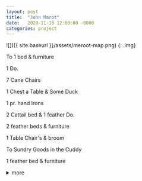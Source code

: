 ```yaml
---
layout: post
title:  "John Marot"
date:   2020-11-18 12:00:00 -0000
categories: project
---
```

![]({{ site.baseurl }}/assets/meroot-map.png)
{: .img}

To 1 bed & furniture

1 Do.

7 Cane Chairs

1 Chest a Table & Some Duck

1 pr. hand Irons

2 Cattail bed & 1 feather Do.

2 feather beds & furniture

1 Table Chair's & broom

To Sundry Goods in the Cuddy

1 feather bed & furniture

<details markdown="1">
<summary>more</summary>

8 pr. of Window Curtains

1 Trussel bed & furniture

16½ Ells holland

1 bed Cord

1 bred basket

16½ lb. Worsted

2 Chests

5 leather Chairs

3½ Ells of Sheeting Canvass

1 looking Glass

2 Tables

1 press & Several things in it

18 lb of double Refined Sugar

51 lb. of white powder Do

1 pr. hand Irons

3 pictures

1 bell

2 Sugar Potts

1 box Iron & heater

1 Table & Chest

4 Tables

1 Napkin press

14 leather Chairs

1 large looking Glass

A parcell of Earthen Ware

1 pr. hand Irons

1 fire Shovell & Tongs

1 Mugg & Pictures

1 bed & furniture

2 Gunns

1 Spinning Wheel

1 Table

1 [Sestorn

1 Table & wood horse

4 Chairs

2 beds furniture & Trussel

a parcell of Cotton

1 Sett Curtains & Vallens & box

1 old [Daro?] & box

1 Dagger

To Sundry things in a [Daro?]

1 Watch

1 Japann'd Chest of Drawers Table bed looking Glass 1 Chair

1 bed & furniture

1 Trussell

2 Tables

1 pr. hand Irons Shovell & Tongs

a parcell of Earthen Ware

Glasses & China Cups

4 Ells of Virga. Cotton

2 ps. of Cherry Derrys

3 ps. of Callico

1 press bed

1 dozn. of new Cane Stools

2 old Chairs

1 bed & furniture

4 Chairs

2 Mops

1 Table

1 brush

1 black Walnut Table

1 Couch bed

1 bed

2 pr. blanketts

1 bed

1 Rugg

1 bed

1 bed & bed stead

1 bed & furniture

1 Chest of Draws

1 dressing Glass

2 Tables

1 Carpet

6 Cane Chairs

1 Couch & Squob

1 Tea Table & furniture

2 pr. money Scales

1 Trunk

1 pr. Doggs fire Shovell & Tongs

To Sundry Goods in the Closet

1 Desk & Severall things in it

To Do

To Do

1 bed & furniture

3 Trunks

1 Chest of Draws

7 pr. Ozna. Sheets.

2 Chests & Boxes

4 Chairs

1 Cotton hammock

a parcell of new Goods

53 pillowbers

Towells

To Do

Table Cloths & Napkins

Sheets

1 pr. Tongs & bellows

256 Ounces of Plate 5/6

1 fire Shovell & Tongs

1 looking Glass & basket

4 Oz. of burnt Silver

1 pipe. of Sower Wine

52 Gallons of Madera Wine

22 bottles of Canary

3 hhds. of Cyder

4½ doz. of Red port

3 doz. & 10 bottles of Sower Wine

13 qts. of Renis

2½ doz. & 1 [qt. pt] Do

6 Doz. & 4 bottles Rennish

3 doz. & 9 bottles of Red Port

1 doz. & 7 Do

4 doz. & 2 Do

4 doz. & 4 Do

3 doz. & 2 bottles of White Lisbon

3 doz. of Red Port

4 doz. & 2 bottles of brandy

12 Pottle Bottles of french do

To Capt. Posfords Accot

6½ doz. Madera Wine

3 Doz. of White Lisbon

25 Gallons of French Brandy

6 Doz. & 3 bottles of English beer

4 Doz. of Bristoll Beer

5 Gallons of Anniseed Water

To Sundry Liquors & bottles

1 box & 2 funnells

6 Corks & Mollasses

Sugar & pipes

1 pott of Tammans & 1 hammer

2 Corks

Pipes

8 doz. of Wine

3 Cart hoops

3 Skins

1 Spade

Currents Reasons & Lumber

1 Mopp

1 ps. of Iron

3 Cocks

To Sundry Goods

Bottles

A Runlet of honey

A Basket of Pipes

1 Case

1 Do

3 Runletts

11 Bottles of Lisbon

11 punch Bowl

4 doz. of Candle Moles

Hemp

3 Runletts

3 Gros Pipes

5 Gallons Pickel

1 Box of [Rafles?]

15 pickle Bottles

1 Raskin Do

3 Juggs of Oyle

4 Stone Juggs

1 Raskin Bottle

4 Stone Juggs

2 pr. Farriers & 1 bottle [C ana?]

2 Iron Potts

4 Narrow hoes

1 Sett of Iron Wedges

2 beds

1 pail

Old Iron

1 Negro man named Toney

1 Mare & Colt

1 Grindstone

8 head of Cattle

hoggs at the Quarter

1 Close Stool 1 bed pan & 4 plates

2 Oz. of Plate

Bottles

Copper

3 doz of drinking Glasses

1 Cart 4 horses & harness

1 Grey Colt

1 Small Grey horse

2 Coach horses

Mrs. Marrotts Riding horse

1 Grey Mare & Colt

1 Young black horse

1 Young Mare & Colt

Saddle

Coach Harness

10 Sheep

1 Coach

1 New Saddle & bridle

1 Saddle Pistoll & Sword

1 Warming pan

2 Stills

1 Trevett

Lumber

1 Iron pott

13 Bushells of Salt 20d

2 Brass Kettles

To Sundrys in the Milk house

Lumber in the yard

To Sundry Goods in the Billiard Room

1 New brass Kettle

100 lb. of old Pewter 8d

8 doz. of Plates 12/

192 lb. of new Pewter 10d

1 Jack

3 Skillets qty. 34 lb

3 Do. brass

3 Copper potts

1 brass Sauce pan

109 lb. of new brass

41 lb. of old Do

1 Tea Kettle & Revett

1 pestle mortar & Chaffing dish

8 lb. Brass

1 marble mortar

2 Grid Irons & other Irons

3 pr. Candlesticks & Snuffers

4 pr. old Candlesticks

2 Doz. knives & forks

1 doz. Small patty pans

3 brass Candlesticks

5 Spitts

The Iron work in the Kitchen Chimney

4 pr. pott

2 Iron potts with [88 1X?]

3 Ladles & Scuars

1 Iron Kettle 21 lb

1 Turn Dish & Turn plate

1 Choppin knife

3 frying pans

To Sundry Goods Kitchen Shed

To Do

Knives & forks Old

Su & her four Children

Mary

Jenny

Betty

Nan

Brumfield

Joseph Wattle

3 Hoggs in Town
</details>
